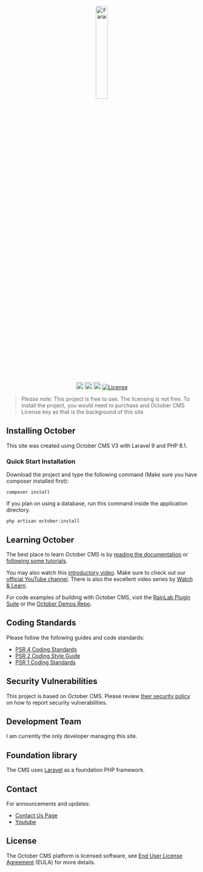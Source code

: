<p align="center">
    <img src="https://farai-chakarisa.co.za/storage/app/media/farias-channel-pro-pic-1.png" alt="Farai" width="25%" height="25%" />
</p>
<div align="center">

<a href="https://farai-chakarisa.co.za/"><img src="https://farai-chakarisa.co.za/storage/app/media/Asset1.svg" height="19"></a>
<a href="https://www.linkedin.com/in/farai-chakarisa-0b284b135/"><img src="https://farai-chakarisa.co.za/storage/app/media/Asset2.svg" height="19"></a>
<a href="https://farai-chakarisa.co.za/"><img src="https://farai-chakarisa.co.za/storage/app/media/Asset3.svg" height="19"></a>
[![License](https://poser.pugx.org/october/october/license.svg)](./LICENSE.md)

</div>



> *Please note*: This project is free to use. The licensing is not free. To install the project, you would need to purchase and October CMS License key as that is the background of this site

## Installing October

This site was created using October CMS V3 with Laravel 9 and PHP 8.1.

### Quick Start Installation

Download the project and type the following command (Make sure you have composer installed first):

    composer install

If you plan on using a database, run this command inside the application directory.

    php artisan october:install

## Learning October

The best place to learn October CMS is by [reading the documentation](https://docs.octobercms.com) or [following some tutorials](https://octobercms.com/support/articles/tutorials).

You may also watch this [introductory video](https://www.youtube.com/watch?v=yLZTOeOS7wI). Make sure to check out our [official YouTube channel](https://www.youtube.com/c/OctoberCMSOfficial). There is also the excellent video series by [Watch & Learn](https://watch-learn.com/series/making-websites-with-october-cms).

For code examples of building with October CMS, visit the [RainLab Plugin Suite](https://github.com/rainlab) or the [October Demos Repo](https://github.com/octoberdemos).

## Coding Standards

Please follow the following guides and code standards:

* [PSR 4 Coding Standards](https://github.com/php-fig/fig-standards/blob/master/accepted/PSR-4-autoloader.md)
* [PSR 2 Coding Style Guide](https://github.com/php-fig/fig-standards/blob/master/accepted/PSR-2-coding-style-guide.md)
* [PSR 1 Coding Standards](https://github.com/php-fig/fig-standards/blob/master/accepted/PSR-1-basic-coding-standard.md)

## Security Vulnerabilities

This project is based on October CMS. Please review [their security policy](https://github.com/octobercms/october/security/policy) on how to report security vulnerabilities.

## Development Team

I am currently the only developer managing this site.

## Foundation library

The CMS uses [Laravel](https://laravel.com) as a foundation PHP framework.

## Contact

For announcements and updates:

* [Contact Us Page](http://farai-chakarisa.co.za)
* [Youtube](https://www.youtube.com/channel/UCnAMZnobdm0wY5-qo7AN0hg)

## License

The October CMS platform is licensed software, see [End User License Agreement](./LICENSE.md) (EULA) for more details.
